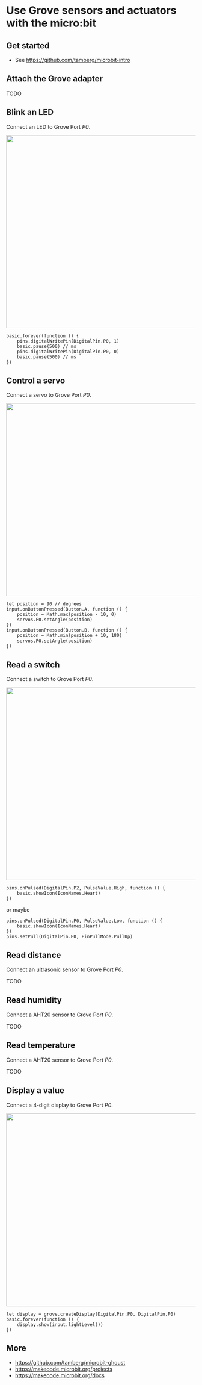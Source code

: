# Use Grove sensors and actuators with the micro:bit

## Get started
- See https://github.com/tamberg/microbit-intro

## Attach the Grove adapter
TODO

## Blink an LED
Connect an LED to Grove Port *P0*.

<img src="images/grove-led.png" width="512" />

```
basic.forever(function () {
    pins.digitalWritePin(DigitalPin.P0, 1)
    basic.pause(500) // ms
    pins.digitalWritePin(DigitalPin.P0, 0)
    basic.pause(500) // ms
})
```

## Control a servo
Connect a servo to Grove Port *P0*.

<img src="images/servo.png" width="512" />

```
let position = 90 // degrees
input.onButtonPressed(Button.A, function () {
    position = Math.max(position - 10, 0)
    servos.P0.setAngle(position)
})
input.onButtonPressed(Button.B, function () {
    position = Math.min(position + 10, 180)
    servos.P0.setAngle(position)
})
```

## Read a switch
Connect a switch to Grove Port *P0*.

<img src="images/switch.png" width="512" />

```
pins.onPulsed(DigitalPin.P2, PulseValue.High, function () {
    basic.showIcon(IconNames.Heart)
})
```

or maybe

```
pins.onPulsed(DigitalPin.P0, PulseValue.Low, function () {
    basic.showIcon(IconNames.Heart)
})
pins.setPull(DigitalPin.P0, PinPullMode.PullUp)
```

## Read distance
Connect an ultrasonic sensor to Grove Port *P0*.

TODO

## Read humidity
Connect a AHT20 sensor to Grove Port *P0*.

TODO

## Read temperature
Connect a AHT20 sensor to Grove Port *P0*.

TODO

## Display a value
Connect a 4-digit display to Grove Port *P0*.

<img src="images/display.png" width="512" />

```
let display = grove.createDisplay(DigitalPin.P0, DigitalPin.P0)
basic.forever(function () {
    display.show(input.lightLevel())
})
```

## More
- https://github.com/tamberg/microbit-ghoust
- https://makecode.microbit.org/projects
- https://makecode.microbit.org/docs
